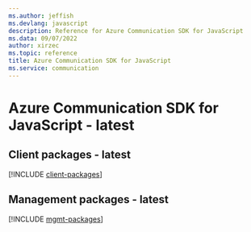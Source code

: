 ```yaml
---
ms.author: jeffish
ms.devlang: javascript
description: Reference for Azure Communication SDK for JavaScript
ms.data: 09/07/2022
author: xirzec
ms.topic: reference
title: Azure Communication SDK for JavaScript
ms.service: communication
---
```

# Azure Communication SDK for JavaScript - latest

## Client packages - latest
[!INCLUDE [client-packages](communication-client-index.md)]
## Management packages - latest
[!INCLUDE [mgmt-packages](communication-mgmt-index.md)]